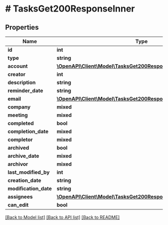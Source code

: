 # # TasksGet200ResponseInner

## Properties

Name | Type | Description | Notes
------------ | ------------- | ------------- | -------------
**id** | **int** |  |
**type** | **string** |  |
**account** | [**\OpenAPI\Client\Model\TasksGet200ResponseInnerAccount**](TasksGet200ResponseInnerAccount.md) |  |
**creator** | **int** |  |
**description** | **string** |  |
**reminder_date** | **string** |  |
**email** | [**\OpenAPI\Client\Model\TasksGet200ResponseInnerEmail**](TasksGet200ResponseInnerEmail.md) |  |
**company** | **mixed** |  |
**meeting** | **mixed** |  |
**completed** | **bool** |  |
**completion_date** | **mixed** |  |
**completor** | **mixed** |  |
**archived** | **bool** |  |
**archive_date** | **mixed** |  |
**archivor** | **mixed** |  |
**last_modified_by** | **int** |  |
**creation_date** | **string** |  |
**modification_date** | **string** |  |
**assignees** | [**\OpenAPI\Client\Model\TasksGet200ResponseInnerAssigneesInner[]**](TasksGet200ResponseInnerAssigneesInner.md) |  |
**can_edit** | **bool** |  |

[[Back to Model list]](../../README.md#models) [[Back to API list]](../../README.md#endpoints) [[Back to README]](../../README.md)
